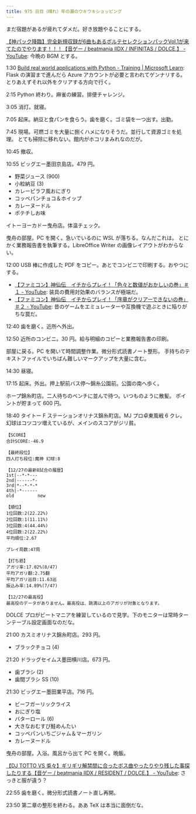 ```yaml
---
title: 975 日目（晴れ）年の瀬のウキウキショッピング
---
```


まだ宿題があるが疲れてダメだ。好き放題やることにする。

[【神パック降臨】完全新規収録が6曲もあるボルテセレクションパックVol.1が来てたのでやります！！！【音ゲー / beatmania IIDX / INFINITAS / DOLCE.】 - YouTube](https://www.youtube.com/watch?v=6tS6m2s1-TA):
今晩の BGM とする。

1:30 [Build real world applications with Python - Training &#x7c; Microsoft Learn](https://learn.microsoft.com/en-us/training/paths/python-language/):
Flask の演習まで進んだら Azure アカウントが必要と言われてゲンナリする。
とりあえずそれ以外をクリアする方向で行く。

2:15 Python 終わり。麻雀の練習。排便チャレンジ。

3:05 消灯。就寝。

7:05 起床。納豆と食パンを食らう。歯を磨く。ゴミ袋を一つ出す。出勤。

7:45 現場。可燃ゴミを大量に捌くハメになりそうだ。並行して資源ゴミを処理。
とても掃除に移れない。館内がホコリまみれなのだが。

10:45 撤収。

10:55 ビッグエー墨田京島店。479 円。

* 野菜ジュース (900)
* 小粒納豆 (3)
* カレーピラフ風おにぎり
* コッペパンチョコ＆ホイップ
* カレーヌードル
* ポテチしお味

イトーヨーカドー曳舟店。体温チェック。

曳舟の部屋。PC を開く。急いでいるのに WSL が落ちる。なんだこれは。
とにかく業務報告書を執筆する。LibreOffice Writer の画像レイアウトがわからない。

12:00 USB 棒に作成した PDF をコピー。あとでコンビニで印刷する。おやつにする。

* [【ファミコン】神仙伝　イチからプレイ！「色々と数値がおかしいの巻」＃１ - YouTube](https://www.youtube.com/watch?v=m07LCAeQx9E):
  装具の費用対効果のバランスが極端だ。
* [【ファミコン】神仙伝　イチからプレイ！「序章がクリアーできないの巻」＃２ - YouTube](https://www.youtube.com/watch?v=pEb1HX1-1v4):
  昔のゲームをエミュレーターや互換機で遊ぶときに陥りがちな罠だ。

12:40 歯を磨く。近所へ外出。

12:50 近所のコンビニ。30 円。給与明細のコピーと業務報告書の印刷。

部屋に戻る。PC を開いて時間調整作業。微分形式読書ノート整形。
手持ちのテキストファイルでいちばん難しいマークアップを大量に含む。

14:30 昼寝。

17:15 起床。外出。押上駅前バス停～錦糸公園前。公園の南へ歩く。

ホープ錦糸町店。二人待ちのベンチに並んで待つ。いつものように散髪。
ポイントが貯まって 600 円。

18:40 タイトー F ステーションオリナス錦糸町店。MJ プロ卓東風戦 6 クレ。
幻球はコツコツ増えているが、メインのスコアがジリ貧。

```text
【SCORE】
合計SCORE:-46.9

【最終段位】
四人打ち段位:魔神 幻球:8

【12/27の最新8試合の履歴】
1st|--*-*---
2nd|------*-
3rd|*--*-*-*
4th|-*------
old         new

【順位】
1位回数:2(22.22%)
2位回数:1(11.11%)
3位回数:4(44.44%)
4位回数:2(22.22%)
平均順位:2.67

プレイ局数:47局

【打ち筋】
アガリ率:17.02%(8/47)
平均アガリ翻:2.75翻
平均アガリ巡目:11.63巡
振込み率:14.89%(7/47)

【12/27の最高役】
最高役のデータがありません。最高役は、跳満以上のアガリが対象となります。
```

DOLCE プロがビートマニアを練習しているので見学。下のモニターは常時ターンテーブル設定画面なのだな。

21:00 カスミオリナス錦糸町店。293 円。

* ブラックチョコ (4)

21:20 ドラッグセイムス墨田横川店。673 円。

* 歯ブラシ (2)
* 歯間ブラシ SS (10)

21:30 ビッグエー墨田業平店。716 円。

* ビーフガーリックライス
* おにぎり塩
* バターロール (6)
* 大きなおむすび鮭めんたい
* コッペパンいちごジャム＆マーガリン
* カレーヌードル

曳舟の部屋。入浴。風呂から出て PC を開く。晩飯。

[【DJ TOTTO VS 兎々】ギリギリ解禁間に合ったボス曲やったりやり残した事探したりする【音ゲー / beatmania IIDX / RESIDENT / DOLCE.】 - YouTube](https://www.youtube.com/watch?v=AiCMMDUdCOY):
さっきと服が違う？

22:55 歯を磨く。微分形式読書ノート直し再開。

23:50 第二章の整形を終わる。ああ TeX は本当に面倒だな。
